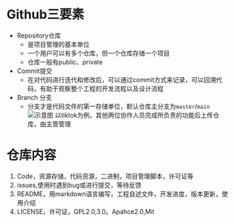 # Github三要素
* Repository仓库
  * 是项目管理的基本单位
  * 一个用户可以有多个仓库，但一个仓库存储一个项目
  * 仓库一般有public、private
* Commit提交
  * 在对代码进行迭代和修改后，可以通过commit方式来记录，可以回溯代码，有助于观察整个工程的开发流程以及设计流程
* Branch 分支
  * 分支才是代码文件的第一存储单位，默认仓库主分支为`master`/`main`
![示意图](https://postimg.cc/DS6LtdYh)
以tiktok为例，其他两位协作人员完成所负责的功能后上传仓库，由主管管理 <br>
# 仓库内容
1. Code，资源存储，代码资源，二进制，项目管理脚本，许可证等
2. issues,使用时遇到bug或进行提交，等待反馈
3. README，用markdown语言编写，工程自述文件，开发进度，版本更新，使用介绍
4. LICENSE，许可证，GPL2.0,3.0。Apahce2.0,Mit
